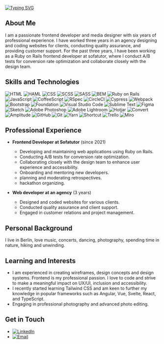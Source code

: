 <div>
<a href="https://git.io/typing-svg"><img src="https://readme-typing-svg.demolab.com?font=DM+Sans&size=32&duration=4000&pause=&color=9C87DD&multiline=true&width=640&lines=Hi%2C+I'm+Chantal.+Nice+to+meet+you!" alt="Typing SVG" /></a>
</div>

## About Me
I am a passionate frontend developer and media designer with six years of professional experience. I have worked three years in an agency designing and coding websites for clients, conducting quality assurance, and providing customer support. For the past three years, I have been working as a Ruby on Rails frontend developer at sofatutor, where I conduct A/B tests for conversion rate optimization and collaborate closely with the design team.

## Skills and Technologies
![HTML](https://img.shields.io/badge/HTML-E34F26?style=flat-square&logo=html5&logoColor=white)
![HAML](https://img.shields.io/badge/HAML-CCCCCC?style=flat-square&logo=haml&logoColor=white)
![CSS](https://img.shields.io/badge/CSS-1572B6?style=flat-square&logo=css3&logoColor=white)
![SCSS](https://img.shields.io/badge/SCSS-CC6699?style=flat-square&logo=sass&logoColor=white)
![SASS](https://img.shields.io/badge/SASS-CC6699?style=flat-square&logo=sass&logoColor=white)
![BEM](https://img.shields.io/badge/BEM-000000?style=flat-square&logo=bem&logoColor=white)
![Ruby on Rails](https://img.shields.io/badge/Ruby_on_Rails-CC0000?style=flat-square&logo=rubyonrails&logoColor=white)
![JavaScript](https://img.shields.io/badge/JavaScript-F7DF1E?style=flat-square&logo=javascript&logoColor=black)
![CoffeeScript](https://img.shields.io/badge/CoffeeScript-2F2625?style=flat-square&logo=coffeescript&logoColor=white)
![RSpec](https://img.shields.io/badge/RSpec-8E44AD?style=flat-square&logo=rspec&logoColor=white)
![CircleCI](https://img.shields.io/badge/CircleCI-343434?style=flat-square&logo=circleci&logoColor=white)
![Cypress](https://img.shields.io/badge/Cypress-17202C?style=flat-square&logo=cypress&logoColor=white)
![Webpack](https://img.shields.io/badge/Webpack-8DD6F9?style=flat-square&logo=webpack&logoColor=black)
![Bootstrap](https://img.shields.io/badge/Bootstrap-563D7C?style=flat-square&logo=bootstrap&logoColor=white)
![Foundation](https://img.shields.io/badge/Foundation-000000?style=flat-square&logo=foundation&logoColor=white)
![Visual Studio Code](https://img.shields.io/badge/Visual_Studio_Code-007ACC?style=flat-square&logo=visual-studio-code&logoColor=white)
![Sublime Text](https://img.shields.io/badge/Sublime_Text-FF9800?style=flat-square&logo=sublime-text&logoColor=white)
![Figma](https://img.shields.io/badge/Figma-F24E1E?style=flat-square&logo=figma&logoColor=white)
![Sketch](https://img.shields.io/badge/Sketch-F7B500?style=flat-square&logo=sketch&logoColor=white)
![Adobe Photoshop](https://img.shields.io/badge/Adobe_Photoshop-31A8FF?style=flat-square&logo=adobe-photoshop&logoColor=white)
![Adobe Lightroom](https://img.shields.io/badge/Adobe_Lightroom-31A8FF?style=flat-square&logo=adobe-lightroom&logoColor=white)
![Hotjar](https://img.shields.io/badge/Hotjar-FD3A5C?style=flat-square&logo=hotjar&logoColor=white)
![Convert](https://img.shields.io/badge/Convert-00A4CC?style=flat-square&logo=convert&logoColor=white)
![Amplitude](https://img.shields.io/badge/Amplitude-0052CC?style=flat-square&logo=amplitude&logoColor=white)
![GitHub](https://img.shields.io/badge/GitHub-181717?style=flat-square&logo=github&logoColor=white)
![Git](https://img.shields.io/badge/Git-F05032?style=flat-square&logo=git&logoColor=white)
![Yarn](https://img.shields.io/badge/Yarn-2C8EBB?style=flat-square&logo=yarn&logoColor=white)
![Shortcut](https://img.shields.io/badge/Shortcut-4EAD90?style=flat-square&logo=shortcut&logoColor=white)
![Trello](https://img.shields.io/badge/Trello-0052CC?style=flat-square&logo=trello&logoColor=white)
![Miro](https://img.shields.io/badge/Miro-050038?style=flat-square&logo=miro&logoColor=white)

## Professional Experience
- **Frontend Developer at Sofatutor** (since 2021)
  - Developing and maintaining web applications using Ruby on Rails.
  - Conducting A/B tests for conversion rate optimization.
  - Collaborating closely with the design team to enhance user experience and accessibility.
  - Onboarding and mentoring new developers.
  - planning and moderating retrospectives. 
  - hackathon organizing.

- **Web developer at an agency** (3 years)
  - Designed and coded websites for various clients.
  - Conducted quality assurance and client support.
  - Engaged in customer relations and project management.

## Personal Background
I live in Berlin, love music, concerts, dancing, photography, spending time in nature, hiking and unwinding.

## Learning and Interests
- I am experienced in creating wireframes, design concepts and design systems. Frontend is my professional passion. I love to code and strive to make a meaningful impact on UX/UI, inclusion and accessibility.
- I recently started learning Tailwind CSS and am keen to further my knowledge in popular frameworks such as Angular, Vue, Svelte, React, and TypeScript.
- Engaging in professional photography and advanced photo editing.

## Get in Touch
- [![LinkedIn](https://img.shields.io/badge/LinkedIn-0077B5?style=flat-square&logo=linkedin&logoColor=white)](https://www.linkedin.com/in/chantal-preissler-014873217/)
- [![Email](https://img.shields.io/badge/Email-D14836?style=flat-square&logo=gmail&logoColor=white)](mailto:chantalpreissler@gmail.com)
